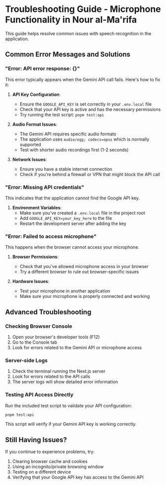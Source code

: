 # Troubleshooting Guide - Microphone Functionality in Nour al-Ma'rifa

This guide helps resolve common issues with speech recognition in the application.

## Common Error Messages and Solutions

### "Error: API error response: {}"

This error typically appears when the Gemini API call fails. Here's how to fix it:

1. **API Key Configuration**:

   - Ensure the `GOOGLE_API_KEY` is set correctly in your `.env.local` file
   - Check that your API key is active and has the necessary permissions
   - Try running the test script: `pnpm test:api`

2. **Audio Format Issues**:

   - The Gemini API requires specific audio formats
   - The application uses `audio/ogg; codecs=opus` which is normally supported
   - Test with shorter audio recordings first (1-2 seconds)

3. **Network Issues**:
   - Ensure you have a stable internet connection
   - Check if you're behind a firewall or VPN that might block the API call

### "Error: Missing API credentials"

This indicates that the application cannot find the Google API key.

1. **Environment Variables**:
   - Make sure you've created a `.env.local` file in the project root
   - Add `GOOGLE_API_KEY=your_key_here` to the file
   - Restart the development server after adding the key

### "Error: Failed to access microphone"

This happens when the browser cannot access your microphone.

1. **Browser Permissions**:

   - Check that you've allowed microphone access in your browser
   - Try a different browser to rule out browser-specific issues

2. **Hardware Issues**:
   - Test your microphone in another application
   - Make sure your microphone is properly connected and working

## Advanced Troubleshooting

### Checking Browser Console

1. Open your browser's developer tools (F12)
2. Go to the Console tab
3. Look for errors related to the Gemini API or microphone access

### Server-side Logs

1. Check the terminal running the Next.js server
2. Look for errors related to the API calls
3. The server logs will show detailed error information

### Testing API Access Directly

Run the included test script to validate your API configuration:

```bash
pnpm test:api
```

This script will verify if your Gemini API key is working correctly.

## Still Having Issues?

If you continue to experience problems, try:

1. Clearing browser cache and cookies
2. Using an incognito/private browsing window
3. Testing on a different device
4. Verifying that your Google API key has access to the Gemini API
